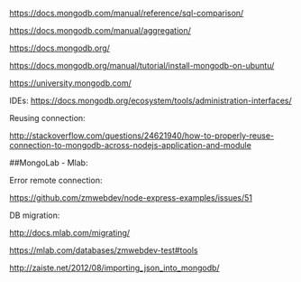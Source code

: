 https://docs.mongodb.com/manual/reference/sql-comparison/

https://docs.mongodb.com/manual/aggregation/

https://docs.mongodb.org/

https://docs.mongodb.org/manual/tutorial/install-mongodb-on-ubuntu/

https://university.mongodb.com/

IDEs: https://docs.mongodb.org/ecosystem/tools/administration-interfaces/

Reusing connection:

http://stackoverflow.com/questions/24621940/how-to-properly-reuse-connection-to-mongodb-across-nodejs-application-and-module

##MongoLab - Mlab:

Error remote connection:

https://github.com/zmwebdev/node-express-examples/issues/51

DB migration:

http://docs.mlab.com/migrating/

https://mlab.com/databases/zmwebdev-test#tools

http://zaiste.net/2012/08/importing_json_into_mongodb/
